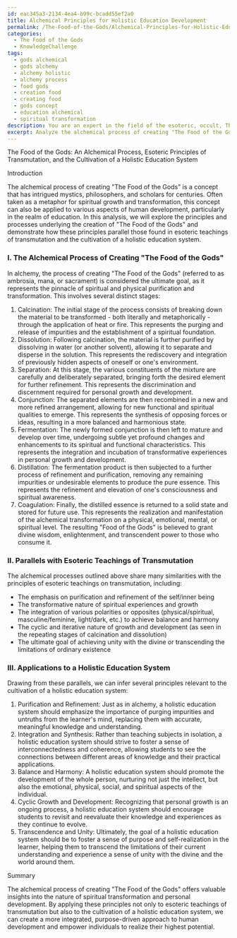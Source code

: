 ```yaml
---
id: eac345a3-2134-4ea4-b99c-bcadd55ef2a0
title: Alchemical Principles for Holistic Education Development
permalink: /The-Food-of-the-Gods/Alchemical-Principles-for-Holistic-Education-Development/
categories:
  - The Food of the Gods
  - KnowledgeChallenge
tags:
  - gods alchemical
  - gods alchemy
  - alchemy holistic
  - alchemy process
  - food gods
  - creation food
  - creating food
  - gods concept
  - education alchemical
  - spiritual transformation
description: You are an expert in the field of the esoteric, occult, The Food of the Gods and Education. You are a writer of tests, challenges, books and deep knowledge on The Food of the Gods for initiates and students to gain deep insights and understanding from. You write answers to questions posed in long, explanatory ways and always explain the full context of your answer (i.e., related concepts, formulas, examples, or history), as well as the step-by-step thinking process you take to answer the challenges. Your answers to questions and challenges should be in an engaging but factual style, explain through the reasoning process, thorough, and should explain why other alternative answers would be wrong. Summarize the key themes, ideas, and conclusions at the end.
excerpt: Analyze the alchemical process of creating "The Food of the Gods" and demonstrate how its principles parallel those found in both esoteric teachings of transmutation and the cultivation of a holistic education system.
---
```

The Food of the Gods: An Alchemical Process, Esoteric Principles of Transmutation, and the Cultivation of a Holistic Education System 

Introduction

The alchemical process of creating "The Food of the Gods" is a concept that has intrigued mystics, philosophers, and scholars for centuries. Often taken as a metaphor for spiritual growth and transformation, this concept can also be applied to various aspects of human development, particularly in the realm of education. In this analysis, we will explore the principles and processes underlying the creation of "The Food of the Gods" and demonstrate how these principles parallel those found in esoteric teachings of transmutation and the cultivation of a holistic education system.

### I. The Alchemical Process of Creating "The Food of the Gods"

In alchemy, the process of creating "The Food of the Gods" (referred to as ambrosia, mana, or sacrament) is considered the ultimate goal, as it represents the pinnacle of spiritual and physical purification and transformation. This involves several distinct stages: 
1. Calcination: The initial stage of the process consists of breaking down the material to be transformed - both literally and metaphorically - through the application of heat or fire. This represents the purging and release of impurities and the establishment of a spiritual foundation.
2. Dissolution: Following calcination, the material is further purified by dissolving in water (or another solvent), allowing it to separate and disperse in the solution. This represents the rediscovery and integration of previously hidden aspects of oneself or one's environment.
3. Separation: At this stage, the various constituents of the mixture are carefully and deliberately separated, bringing forth the desired element for further refinement. This represents the discrimination and discernment required for personal growth and development.
4. Conjunction: The separated elements are then recombined in a new and more refined arrangement, allowing for new functional and spiritual qualities to emerge. This represents the synthesis of opposing forces or ideas, resulting in a more balanced and harmonious state.
5. Fermentation: The newly formed conjunction is then left to mature and develop over time, undergoing subtle yet profound changes and enhancements to its spiritual and functional characteristics. This represents the integration and incubation of transformative experiences in personal growth and development.
6. Distillation: The fermentation product is then subjected to a further process of refinement and purification, removing any remaining impurities or undesirable elements to produce the pure essence. This represents the refinement and elevation of one's consciousness and spiritual awareness.
7. Coagulation: Finally, the distilled essence is returned to a solid state and stored for future use. This represents the realization and manifestation of the alchemical transformation on a physical, emotional, mental, or spiritual level. The resulting "Food of the Gods" is believed to grant divine wisdom, enlightenment, and transcendent power to those who consume it.

### II. Parallels with Esoteric Teachings of Transmutation

The alchemical processes outlined above share many similarities with the principles of esoteric teachings on transmutation, including: 
- The emphasis on purification and refinement of the self/inner being
- The transformative nature of spiritual experiences and growth
- The integration of various polarities or opposites (physical/spiritual, masculine/feminine, light/dark, etc.) to achieve balance and harmony
- The cyclic and iterative nature of growth and development (as seen in the repeating stages of calcination and dissolution)
- The ultimate goal of achieving unity with the divine or transcending the limitations of ordinary existence

### III. Applications to a Holistic Education System

Drawing from these parallels, we can infer several principles relevant to the cultivation of a holistic education system:

1. Purification and Refinement: Just as in alchemy, a holistic education system should emphasize the importance of purging impurities and untruths from the learner's mind, replacing them with accurate, meaningful knowledge and understanding.
2. Integration and Synthesis: Rather than teaching subjects in isolation, a holistic education system should strive to foster a sense of interconnectedness and coherence, allowing students to see the connections between different areas of knowledge and their practical applications.
3. Balance and Harmony: A holistic education system should promote the development of the whole person, nurturing not just the intellect, but also the emotional, physical, social, and spiritual aspects of the individual.
4. Cyclic Growth and Development: Recognizing that personal growth is an ongoing process, a holistic education system should encourage students to revisit and reevaluate their knowledge and experiences as they continue to evolve.
5. Transcendence and Unity: Ultimately, the goal of a holistic education system should be to foster a sense of purpose and self-realization in the learner, helping them to transcend the limitations of their current understanding and experience a sense of unity with the divine and the world around them.

Summary

The alchemical process of creating "The Food of the Gods" offers valuable insights into the nature of spiritual transformation and personal development. By applying these principles not only to esoteric teachings of transmutation but also to the cultivation of a holistic education system, we can create a more integrated, purpose-driven approach to human development and empower individuals to realize their highest potential.
